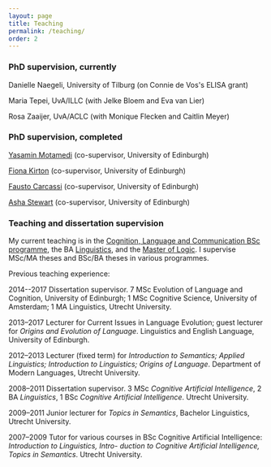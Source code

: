 ```yaml
---
layout: page
title: Teaching
permalink: /teaching/
order: 2
---
```




### PhD supervision, currently

Danielle Naegeli, University of Tilburg (on Connie de Vos's ELISA grant)

Maria Tepei, UvA/ILLC (with Jelke Bloem and Eva van Lier)

Rosa Zaaijer, UvA/ACLC (with Monique Flecken and Caitlin Meyer)

### PhD supervision, completed

[Yasamin Motamedi](https://ymotamedi.github.io) (co-supervisor, University of Edinburgh)

[Fiona Kirton](https://fkirton.github.io) (co-supervisor, University of Edinburgh)

[Fausto Carcassi](https://thelogicalgrammar.github.io) (co-supervisor, University of Edinburgh) 

[Asha Stewart](https://www.researchgate.net/profile/Asha_Sato) (co-supervisor, University of Edinburgh)



### Teaching and dissertation supervision

My current teaching is in the [Cognition, Language and Communication BSc programme](https://www.uva.nl/programmas/bachelors/cognition-language-and-communication/cognition-language-and-communication.html), the BA [Linguistics](https://www.uva.nl/en/programmes/bachelors/linguistics/linguistics.html), and the [Master of Logic](https://msclogic.illc.uva.nl/). I supervise MSc/MA theses and BSc/BA theses in various programmes.   

Previous teaching experience:

2014--2017 Dissertation supervisor. 7 MSc Evolution of Language and Cognition, University of Edinburgh; 1 MSc Cognitive Science, University of Amsterdam; 1 MA Linguistics, Utrecht University.

2013–2017 Lecturer for Current Issues in Language Evolution; guest lecturer for *Origins and Evolution of Language*. Linguistics and English Language, University of Edinburgh.

2012–2013 Lecturer (fixed term) for *Introduction to Semantics; Applied Linguistics; Introduction to Linguistics; Origins of Language*. Department of Modern Languages, Utrecht University.

2008–2011 Dissertation supervisor. 3 MSc *Cognitive Artificial Intelligence*, 2 BA *Linguistics*, 1 BSc *Cognitive Artificial Intelligence*. Utrecht University.

2009–2011 Junior lecturer for *Topics in Semantics*, Bachelor Linguistics, Utrecht University.

2007–2009 Tutor for various courses in BSc Cognitive Artificial Intelligence: *Introduction to Linguistics, Intro-
duction to Cognitive Artificial Intelligence, Topics in Semantics*. Utrecht University.
